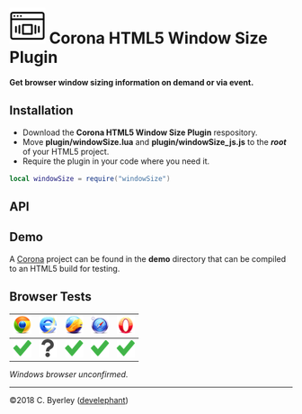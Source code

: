 # ![logo](icons/logo.png) Corona HTML5 Window Size Plugin

__Get browser window sizing information on demand or via event.__

## Installation

 - Download the __Corona HTML5 Window Size Plugin__ respository.
 - Move __plugin/windowSize.lua__ and __plugin/windowSize_js.js__ to the ___root___ of your HTML5 project.
 - Require the plugin in your code where you need it.

```lua
local windowSize = require("windowSize")
```

## API

## Demo

A [Corona](https://coronalabs.com) project can be found in the __demo__ directory that can be compiled to an HTML5 build for testing.

## Browser Tests

|![chrome](icons/chrome.png)|![ie](icons/ie.png)|![firefox](icons/firefox.png)|![safari](icons/safari.png)|![opera](icons/opera.png)|
|---------------------------|-------------------|-----------------------------|---------------------------|-------------------------|
|![pass](icons/pass.png)|![untested](icons/untested.png)|![pass](icons/pass.png)|![pass](icons/pass.png)|![untested](icons/pass.png)|


_Windows browser unconfirmed._

---

&copy;2018 C. Byerley ([develephant](https://develephant.com))